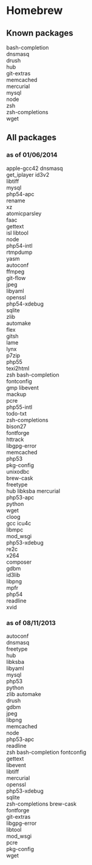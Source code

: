 # Homebrew

## Known packages
bash-completion  
dnsmasq  
drush  
hub  
git-extras  
memcached  
mercurial  
mysql  
node  
zsh  
zsh-completions  
wget  

## All packages

### as of 01/06/2014

apple-gcc42	
dnsmasq		
get_iplayer	
id3v2		
libtiff		
mysql		
php54-apc	 
rename	
xz	
atomicparsley	
faac	
gettext		
isl	
libtool		
node	
php54-intl 	
rtmpdump	
yasm	
autoconf	
ffmpeg		
git-flow	
jpeg	
libyaml		
openssl		
php54-xdebug	
sqlite	
zlib	
automake	 
flex	
gitsh	
lame	
lynx	
p7zip	
php55	
texi2html 	
zsh	
bash-completion		
fontconfig 	
gmp	
libevent	
mackup	
pcre	
php55-intl 	
todo-txt	
zsh-completions		
bison27		
fontforge	
httrack		
libgpg-error	
memcached	
php53	
pkg-config	
unixodbc	
brew-cask	
freetype	
hub	
libksba	
mercurial 	
php53-apc	
python	
wget	
cloog	
gcc	
icu4c	
libmpc	
mod_wsgi	
php53-xdebug	
re2c	
x264	
composer	 
gdbm	
id3lib	
libpng	
mpfr	
php54	
readline	
xvid	

### as of 08/11/2013

autoconf	
dnsmasq		
freetype	
hub		
libksba		
libyaml		
mysql		
php53		
python		
zlib
automake	
drush		
gdbm		
jpeg		
libpng		
memcached	
node		
php53-apc	
readline	
zsh
bash-completion	
fontconfig	
gettext		
libevent	
libtiff		
mercurial	
openssl		
php53-xdebug	
sqlite		
zsh-completions
brew-cask	
fontforge	
git-extras	
libgpg-error	
libtool		
mod_wsgi	
pcre		
pkg-config	 
wget
